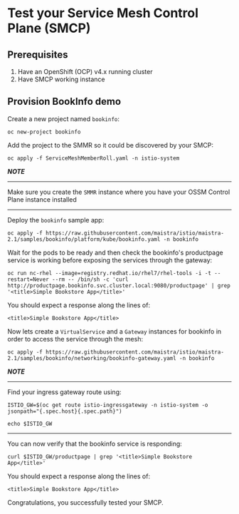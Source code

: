 # Test your Service Mesh Control Plane (SMCP)

## Prerequisites

1. Have an OpenShift (OCP) v4.x running cluster
2. Have SMCP working instance

## Provision BookInfo demo

Create a new project named `bookinfo`:
```
oc new-project bookinfo
```
Add the project to the SMMR so it could be discovered by your SMCP:
```
oc apply -f ServiceMeshMemberRoll.yaml -n istio-system
```
***NOTE***
***
Make sure you create the `SMMR` instance where you have your OSSM Control Plane instance installed
***

Deploy the `bookinfo` sample app:
```
oc apply -f https://raw.githubusercontent.com/maistra/istio/maistra-2.1/samples/bookinfo/platform/kube/bookinfo.yaml -n bookinfo
```

Wait for the pods to be ready and then check the bookinfo's productpage service is working before exposing the services through the gateway:
```
oc run nc-rhel --image=registry.redhat.io/rhel7/rhel-tools -i -t --restart=Never --rm -- /bin/sh -c 'curl http://productpage.bookinfo.svc.cluster.local:9080/productpage' | grep '<title>Simple Bookstore App</title>'
```
You should expect a response along the lines of:
```
<title>Simple Bookstore App</title>
```

Now lets create a `VirtualService` and a `Gateway` instances for bookinfo in order to access the service through the mesh:
```
oc apply -f https://raw.githubusercontent.com/maistra/istio/maistra-2.1/samples/bookinfo/networking/bookinfo-gateway.yaml -n bookinfo
```
***NOTE***
***
Find your ingress gateway route using:
```
ISTIO_GW=$(oc get route istio-ingressgateway -n istio-system -o jsonpath="{.spec.host}{.spec.path}")
```
```
echo $ISTIO_GW
```
***

You can now verify that the bookinfo service is responding:
```
curl $ISTIO_GW/productpage | grep '<title>Simple Bookstore App</title>'
```

You should expect a response along the lines of:
```
<title>Simple Bookstore App</title>
```

Congratulations, you successfully tested your SMCP.